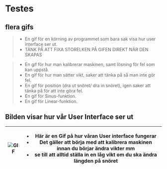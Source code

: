 # Testes

## flera gifs
> - En gif för en körning av programmet som bara sak visa hur user interface ser ut.
> - TÄNK PÅ ATT FIXA STORELKEN PÅ GIFEN DIREKT NÄR DEN SKAPAS 

> - En gif för hur man kalibrerar maskinen, samt lösning för fel som kan uppstå.
> - En gif för hur man sätter vikt, saker att tänka på så man inte gör fel.
> - En gif för position (dra ut snöret/ dra in snöret), igen saker att tänka på för att inte göra fel.
> - En gif för Sinus-funktion.
> - En gif för Linear-funktion.

## Bilden visar hur vår User Interface ser ut
| ![GIF](https://raw.githubusercontent.com/HugoPersson01/Project-Course-2-KTH-Digital-Training-Equipment/main/pictures/test2.gif) | <ul><li>Här är en Gif på hur våran User interface fungerar</li><li> Det gäller att börja med att kalibrera maskinen innan du börjar ändra vikter mm </li><li> se till att alltid ställa in en låg vikt om du ska ändra längden på snöret </li> </ul> |
|---|---|

